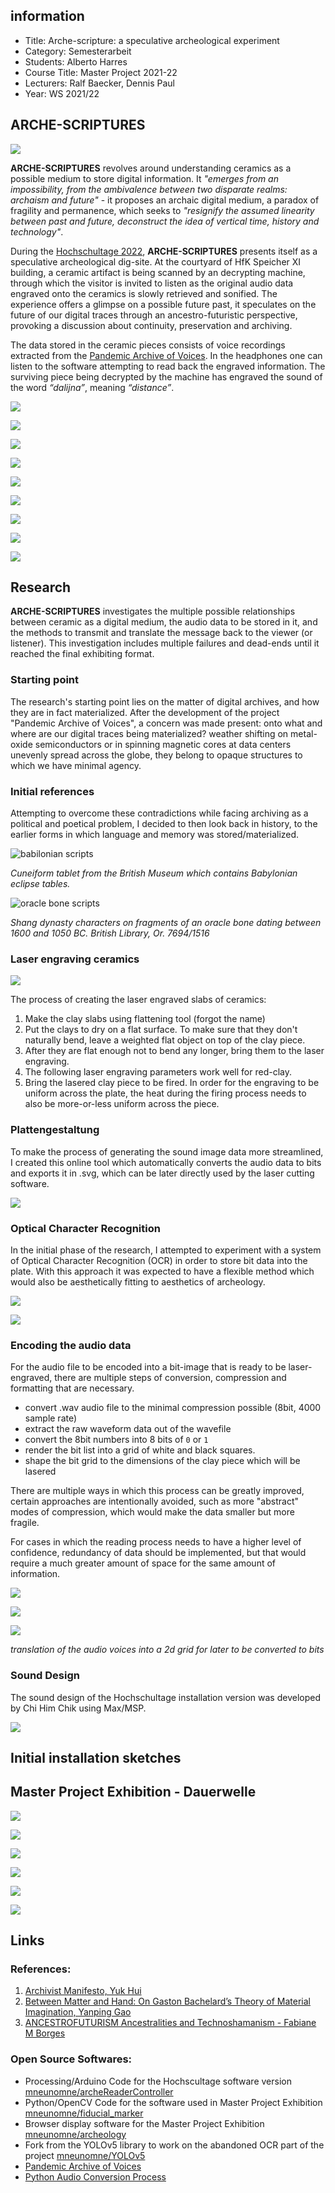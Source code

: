 ## information    

- Title: Arche-scripture: a speculative archeological experiment
- Category: Semesterarbeit
- Students: Alberto Harres
- Course Title: Master Project 2021-22
- Lecturers: Ralf Baecker, Dennis Paul
- Year: WS 2021/22

## __ARCHE-SCRIPTURES__

![](/images/arche-scriptures_big.gif)

__ARCHE-SCRIPTURES__ revolves around understanding ceramics as a possible medium to store digital information. It _"emerges from an impossibility, from the ambivalence between two disparate realms: archaism and future"_ - it proposes an archaic digital medium, a paradox of fragility and permanence, which seeks to _"resignify the assumed linearity between past and future, deconstruct the idea of vertical time, history and technology"_.

During the [Hochschultage 2022](https://www.hfk-bremen.de/hochschultage2022), __ARCHE-SCRIPTURES__ presents itself as a speculative archeological dig-site. At the courtyard of HfK Speicher XI building, a ceramic artifact is being scanned by an decrypting machine, through which the visitor is invited to listen as the original audio data engraved onto the ceramics is slowly retrieved and sonified. The experience offers a glimpse on a possible future past, it speculates on the future of our digital traces through an ancestro-futuristic perspective, provoking a discussion about continuity, preservation and archiving.

The data stored in the ceramic pieces consists of voice recordings extracted from the [Pandemic Archive of Voices](http://pandemic-archive-of-voices.herokuapp.com/). In the headphones one can listen to the software attempting to read back the engraved information. The surviving piece being decrypted by the machine has engraved the sound of the word _“dalijna”_, meaning _“distance”_.

![](/images/IMG_5323.png)

![](/images/IMG_5277.png)

![](/images/IMG_5298.png)

![](/images/_MG_5365.png)

![](/images/_MG_5399.png)

![](/images/_MG_5443.png)

![](/images/_MG_5410.png)

![](/images/_MG_5428.png)

![](/images/arche-scriptures_Capture_big.gif)

## Research

__ARCHE-SCRIPTURES__ investigates the multiple possible relationships between ceramic as a digital medium, the audio data to be stored in it, and the methods to transmit and translate the message back to the viewer (or listener). This investigation includes multiple failures and dead-ends until it reached the final exhibiting format. 

### Starting point

The research's starting point lies on the matter of digital archives, and how they are in fact materialized. After the development of the project "Pandemic Archive of Voices", a concern was made present: onto what and where are our digital traces being materialized? weather shifting on metal-oxide semiconductors or in spinning magnetic cores at data centers unevenly spread across the globe, they belong to opaque structures to which we have minimal agency. 

### Initial references

Attempting to overcome these contradictions while facing archiving as a political and poetical problem, I decided to then look back in history, to the earlier forms in which language and memory was stored/materialized.

![babilonian scripts](https://ras.ac.uk/sites/default/files/styles/media_demo_full_cropped/public/2021-05/cuneiform%20tablet%20from%20the%20British%20Museum.jpg?itok=nupb9h29)

*Cuneiform tablet from the British Museum which contains Babylonian eclipse tables.*

![oracle bone scripts](https://blogs.bl.uk/.a/6a00d8341c464853ef01b8d184cabb970c-580wi)

*Shang dynasty characters on fragments of an oracle bone dating between 1600 and 1050 BC. British Library, Or. 7694/1516*
  
### Laser engraving ceramics

![](/images/placas_ceramica.png)

The process of creating the laser engraved slabs of ceramics:

1. Make the clay slabs using flattening tool (forgot the name)
2. Put the clays to dry on a flat surface. To make sure that they don't naturally bend, leave a weighted flat object on top of the clay piece.
3. After they are flat enough not to bend any longer, bring them to the laser engraving.
4. The following laser engraving parameters work well for red-clay.
5. Bring the lasered clay piece to be fired. In order for the engraving to be uniform across the plate, the heat during the firing process needs to also be more-or-less uniform across the piece. 

### Plattengestaltung

To make the process of generating the sound image data more streamlined, I created this online tool which automatically converts the audio data to bits and exports it in .svg, which can be later directly used by the laser cutting software.

![](/images/platten_gestaltung.png)

### Optical Character Recognition

In the initial phase of the research, I attempted to experiment with a system of Optical Character Recognition (OCR) in order to store bit data into the plate. With this approach it was expected to have a flexible method which would also be aesthetically fitting to aesthetics of archeology.

![](/images/results.gif)


![](https://camo.githubusercontent.com/3273f9c505aa5d244c78f3576b32156f2631295d55f7392ccdfd51515caec1a0/68747470733a2f2f6c68352e676f6f676c6575736572636f6e74656e742e636f6d2f4a6a57656a35504b50506f5a45705661774451324a537a6975596a38363577574244535967684c574f54564a4b7966784c7645735f547169386f674f44766630423131655a67764f6e2d48656a34464d7a50524b6e415470364a6a38646d64617130324a33635444306c5650384f71367a71564b35686548704a745559324b6c69674f6c617856475841534b)

### Encoding the audio data

For the audio file to be encoded into a bit-image that is ready to be laser-engraved, there are multiple steps of conversion, compression and formatting that are necessary.

- convert .wav audio file to the minimal compression possible (8bit, 4000 sample rate)
- extract the raw waveform data out of the wavefile
- convert the 8bit numbers into 8 bits of `0` or `1`
- render the bit list into a grid of white and black squares.
- shape the bit grid to the dimensions of the clay piece which will be lasered

There are multiple ways in which this process can be greatly improved, certain approaches are intentionally avoided, such as more "abstract" modes of compression, which would make the data smaller but more fragile.

For cases in which the reading process needs to have a higher level of confidence, redundancy of data should be implemented, but that would require a much greater amount of space for the same amount of information.

![](/images/Figure_8.png)

![](/images/Figure_2.png)

![](/images/Figure_5.png)

_translation of the audio voices into a 2d grid for later to be converted to bits_

### Sound Design

The sound design of the Hochschultage installation version was developed by Chi Him Chik using Max/MSP.

![](/images/max_msp.png)

## Initial installation sketches

## Master Project Exhibition - Dauerwelle

![](/website/P1022200_v2.JPG)

![](/images/P1022195.JPG)

![](/images/P1022350.JPG)

![](/images/P1022281.JPG)

![](/images/P1022314.JPG)

![](/images/P1022308.JPG)

## Links

### References:

1. [Archivist Manifesto, Yuk Hui](https://www.metamute.org/editorial/lab/archivist-manifesto)
2. [Between Matter and Hand: On Gaston Bachelard’s Theory of Material Imagination, Yanping Gao](http://jcla.in/wp-content/uploads/2019/10/YANPING-GAO.pdf)
3. [ANCESTROFUTURISM Ancestralities and Technoshamanism - Fabiane M Borges](http://europia.org/cac6/CAC-Pdf/12-CAC6-16-Fabi_Malu_Ancestrofuturism.pdf)


### Open Source Softwares:
- Processing/Arduino Code for the Hochscultage software version [mneunomne/archeReaderController](https://github.com/mneunomne/archeReaderController)
- Python/OpenCV Code for the software used in Master Project Exhibition [mneunomne/fiducial_marker](https://github.com/mneunomne/fiducial_marker)
- Browser display software for the Master Project Exhibition [mneunomne/archeology](https://github.com/mneunomne/archeology)
- Fork from the YOLOv5 library to work on the abandoned OCR part of the project [mneunomne/YOLOv5](https://github.com/mneunomne/yolov5)
- [Pandemic Archive of Voices](https://github.com/mneunomne/pandemic-archive-of-voices-DB)
- [Python Audio Conversion Process](https://mneunomne.github.io/ArcheWriting/ArcheWriting.html)